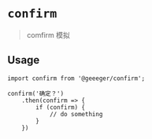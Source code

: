 # `confirm`

> comfirm 模拟

## Usage

```
import confirm from '@geeeger/confirm';

confirm('确定？')
    .then(confirm => {
        if (confirm) {
            // do something
        }
    })
```
